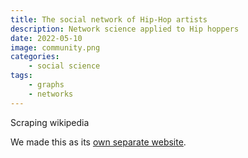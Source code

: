 ```yaml
---
title: The social network of Hip-Hop artists
description: Network science applied to Hip hoppers
date: 2022-05-10 
image: community.png
categories:
    - social science
tags:
    - graphs
    - networks
---
```


Scraping wikipedia

We made this as its [own separate website](https://rreezn.github.io/Social_Artists/).

